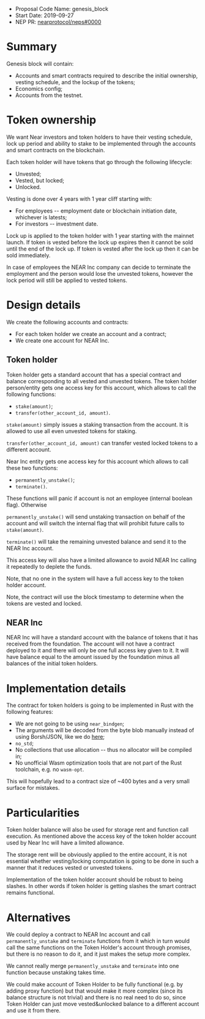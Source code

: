 - Proposal Code Name: genesis_block
- Start Date: 2019-09-27
- NEP PR: [nearprotocol/neps#0000](https://github.com/nearprotocol/neps/pull/0000)

# Summary
[summary]: #summary

Genesis block will contain:
* Accounts and smart contracts required to describe the initial ownership, vesting schedule, and the lockup of the tokens;
* Economics config;
* Accounts from the testnet.

# Token ownership
We want Near investors and token holders to have their vesting schedule, lock up period and ability to stake to be implemented through the accounts and smart contracts on the blockchain.

Each token holder will have tokens that go through the following lifecycle:
* Unvested;
* Vested, but locked;
* Unlocked.

Vesting is done over 4 years with 1 year cliff starting with:
* For employees -- employment date or blockchain initiation date, whichever is latests;
* For investors -- investment date.

Lock up is applied to the token holder with 1 year starting with the mainnet launch. If token is vested before the lock up expires then it cannot be sold until the end of the lock up. If token is vested after the lock up then it can be sold immediately.

In case of employees the NEAR Inc company can decide to terminate the employment and the person would lose the unvested tokens, however the lock period will still be applied to vested tokens.

# Design details
We create the following accounts and contracts:
* For each token holder we create an account and a contract;
* We create one account for NEAR Inc.

## Token holder
Token holder gets a standard account that has a special contract and balance corresponding to all vested and unvested tokens.
The token holder person/entity gets one access key for this account, which allows to call the following functions:
* `stake(amount)`;
* `transfer(other_account_id, amount)`.

`stake(amount)` simply issues a staking transaction from the account. It is allowed to use all even unvested tokens for staking.

`transfer(other_account_id, amount)` can transfer vested locked tokens to a different account.

Near Inc entity gets one access key for this account which allows to call these two functions:
* `permanently_unstake()`;
* `terminate()`.

These functions will panic if account is not an employee (internal boolean flag). Otherwise

`permanently_unstake()` will send unstaking transaction on behalf of the account and will switch the internal flag that will prohibit future calls to `stake(amount)`.

`terminate()` will take the remaining unvested balance and send it to the NEAR Inc account.

This access key will also have a limited allowance to avoid NEAR Inc calling it repeatedly to deplete the funds.

Note, that no one in the system will have a full access key to the token holder account.

Note, the contract will use the block timestamp to determine when the tokens are vested and locked.

## NEAR Inc
NEAR Inc will have a standard account with the balance of tokens that it has received from the foundation. The account will not have a contract deployed to it and there will only be one full access key given to it. It will have balance equal to the amount issued by the foundation minus all balances of the initial token holders.

# Implementation details
The contract for token holders is going to be implemented in Rust with the following features:
* We are not going to be using `near_bindgen`;
* The arguments will be decoded from the byte blob manually instead of using Borsh/JSON, like we do [here](https://github.com/nearprotocol/nearcore/blob/55e0333e51bc05909d21d8cbc25e8051e71b0c04/runtime/runtime/tests/tiny-contract-rs/src/lib.rs#L154);
* `no_std`;
* No collections that use allocation -- thus no allocator will be compiled in;
* No unofficial Wasm optimization tools that are not part of the Rust toolchain, e.g. no `wasm-opt`.

This will hopefully lead to a contract size of ~400 bytes and a very small surface for mistakes.

# Particularities
Token holder balance will also be used for storage rent and function call execution. As mentioned above the access key of the token holder account used by Near Inc will have a limited allowance.

The storage rent will be obviously applied to the entire account, it is not essential whether vesting/locking computation is going to be done in such a manner that it reduces vested or unvested tokens.

Implementation of the token holder account should be robust to being slashes. In other words if token holder is getting slashes the smart contract
remains functional.


# Alternatives

We could deploy a contract to NEAR Inc account and call `permanently_unstake` and `terminate` functions from it which in
turn would call the same functions on the Token Holder's account through promises, but there is no reason to do it, and it just makes the setup more complex.

We cannot really merge `permanently_unstake` and `terminate` into one function because unstaking takes time.

We could make account of Token Holder to be fully functional (e.g. by adding proxy function) but that would make it more
complex (since its balance structure is not trivial) and there is no real need to do so, since Token Holder can just move vested&unlocked balance to a different account and use it from there.


